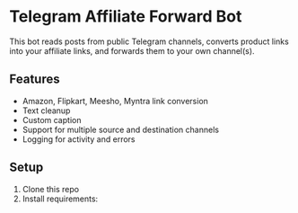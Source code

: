 # Telegram Affiliate Forward Bot

This bot reads posts from public Telegram channels, converts product links into your affiliate links, and forwards them to your own channel(s).

## Features

- Amazon, Flipkart, Meesho, Myntra link conversion
- Text cleanup
- Custom caption
- Support for multiple source and destination channels
- Logging for activity and errors

## Setup

1. Clone this repo
2. Install requirements:
